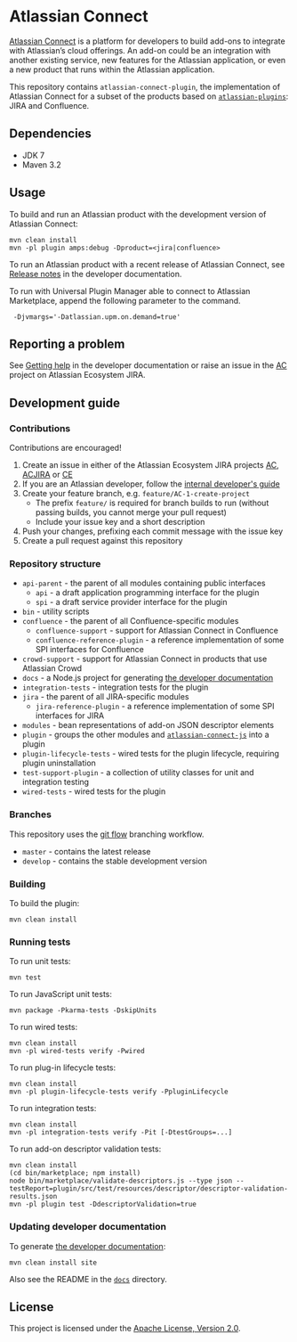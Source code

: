 # Atlassian Connect

[Atlassian Connect](https://connect.atlassian.com) is a platform for developers to build add-ons to integrate with
Atlassian’s cloud offerings. An add-on could be an integration with another existing service, new features for the
Atlassian application, or even a new product that runs within the Atlassian application.

This repository contains `atlassian-connect-plugin`, the implementation of Atlassian Connect for a subset of the
products based on [`atlassian-plugins`](https://bitbucket.org/atlassian/atlassian-plugins): JIRA and Confluence.

## Dependencies

* JDK 7
* Maven 3.2

## Usage

To build and run an Atlassian product with the development version of Atlassian Connect:

    mvn clean install
    mvn -pl plugin amps:debug -Dproduct=<jira|confluence>

To run an Atlassian product with a recent release of Atlassian Connect, see
[Release notes](https://developer.atlassian.com/static/connect/docs/latest/resources/release-notes.html) in the
developer documentation.

To run with Universal Plugin Manager able to connect to Atlassian Marketplace, append the following parameter to the command.

     -Djvmargs='-Datlassian.upm.on.demand=true'

## Reporting a problem

See [Getting help](https://developer.atlassian.com/static/connect/docs/latest/resources/getting-help.html) in the
developer documentation or raise an issue in the [AC](https://ecosystem.atlassian.net/browse/AC) project
on Atlassian Ecosystem JIRA.

## Development guide

### Contributions

Contributions are encouraged!

1. Create an issue in either of the Atlassian Ecosystem JIRA projects
   [AC](https://ecosystem.atlassian.net/browse/AC), [ACJIRA](https://ecosystem.atlassian.net/browse/ACJIRA)
   or [CE](https://ecosystem.atlassian.net/browse/CE)
2. If you are an Atlassian developer, follow the [internal developer's guide](https://extranet.atlassian.com/display/ARA/Atlassian+Connect+Internal+Developer%27s+Guide)
3. Create your feature branch, e.g. `feature/AC-1-create-project`
    * The prefix `feature/` is required for branch builds to run (without passing builds, you cannot merge your pull request)
    * Include your issue key and a short description
4. Push your changes, prefixing each commit message with the issue key
5. Create a pull request against this repository

### Repository structure

* `api-parent` - the parent of all modules containing public interfaces
  * `api` - a draft application programming interface for the plugin
  * `spi` - a draft service provider interface for the plugin
* `bin` - utility scripts
* `confluence` - the parent of all Confluence-specific modules
  * `confluence-support` - support for Atlassian Connect in Confluence
  * `confluence-reference-plugin` - a reference implementation of some SPI interfaces for Confluence
* `crowd-support` - support for Atlassian Connect in products that use Atlassian Crowd
* `docs` - a Node.js project for generating [the developer documentation](https://connect.atlassian.com)
* `integration-tests` - integration tests for the plugin
* `jira` - the parent of all JIRA-specific modules
  * `jira-reference-plugin` - a reference implementation of some SPI interfaces for JIRA
* `modules` - bean representations of add-on JSON descriptor elements
* `plugin` - groups the other modules and [`atlassian-connect-js`](https://stash.atlassian.com/projects/AC/repos/atlassian-connect-js) into a plugin
* `plugin-lifecycle-tests` - wired tests for the plugin lifecycle, requiring plugin uninstallation
* `test-support-plugin` - a collection of utility classes for unit and integration testing
* `wired-tests` - wired tests for the plugin

### Branches

This repository uses the [git flow](https://www.atlassian.com/git/workflows#!workflow-gitflow) branching workflow.

* `master` - contains the latest release
* `develop` - contains the stable development version

### Building

To build the plugin:

    mvn clean install

### Running tests

To run unit tests:

    mvn test

To run JavaScript unit tests:

    mvn package -Pkarma-tests -DskipUnits

To run wired tests:

    mvn clean install
    mvn -pl wired-tests verify -Pwired

To run plug-in lifecycle tests:

    mvn clean install
    mvn -pl plugin-lifecycle-tests verify -PpluginLifecycle

To run integration tests:

    mvn clean install
    mvn -pl integration-tests verify -Pit [-DtestGroups=...]

To run add-on descriptor validation tests:

    mvn clean install
    (cd bin/marketplace; npm install)
    node bin/marketplace/validate-descriptors.js --type json --testReport=plugin/src/test/resources/descriptor/descriptor-validation-results.json
    mvn -pl plugin test -DdescriptorValidation=true

### Updating developer documentation

To generate [the developer documentation](https://connect.atlassian.com):

    mvn clean install site

Also see the README in the [`docs`](docs) directory.

## License

This project is licensed under the [Apache License, Version 2.0](LICENSE.txt).